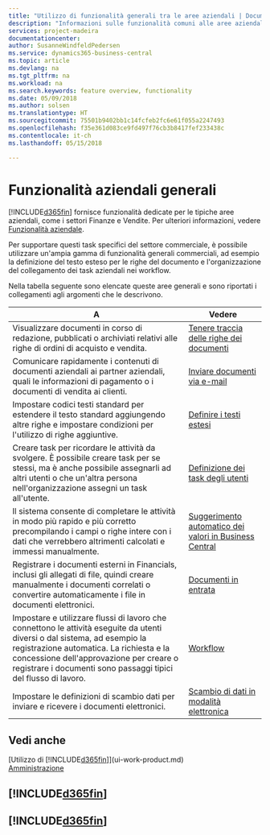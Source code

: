 ```yaml
---
title: "Utilizzo di funzionalità generali tra le aree aziendali | Documenti Microsoft"
description: "Informazioni sulle funzionalità comuni alle aree aziendali in Business Central."
services: project-madeira
documentationcenter: 
author: SusanneWindfeldPedersen
ms.service: dynamics365-business-central
ms.topic: article
ms.devlang: na
ms.tgt_pltfrm: na
ms.workload: na
ms.search.keywords: feature overview, functionality
ms.date: 05/09/2018
ms.author: solsen
ms.translationtype: HT
ms.sourcegitcommit: 75501b9402bb1c14fcfeb2fc6e61f055a2247493
ms.openlocfilehash: f35e361d083ce9fd497f76cb3b8417fef233438c
ms.contentlocale: it-ch
ms.lasthandoff: 05/15/2018

---
```

# <a name="general-business-functionality"></a>Funzionalità aziendali generali
[!INCLUDE[d365fin](includes/d365fin_md.md)] fornisce funzionalità dedicate per le tipiche aree aziendali, come i settori Finanze e Vendite. Per ulteriori informazioni, vedere [Funzionalità aziendale](across-business-functionality.md).

Per supportare questi task specifici del settore commerciale, è possibile utilizzare un'ampia gamma di funzionalità generali commerciali, ad esempio la definizione del testo esteso per le righe del documento e l'organizzazione del collegamento dei task aziendali nei workflow.

Nella tabella seguente sono elencate queste aree generali e sono riportati i collegamenti agli argomenti che le descrivono.

| A | Vedere |
| --- | --- |
|Visualizzare documenti in corso di redazione, pubblicati o archiviati relativi alle righe di ordini di acquisto e vendita.|[Tenere traccia delle righe dei documenti](across-how-to-track-document-lines.md)|
| Comunicare rapidamente i contenuti di documenti aziendali ai partner aziendali, quali le informazioni di pagamento o i documenti di vendita ai clienti. |[Inviare documenti via e-mail](ui-how-send-documents-email.md) |
| Impostare codici testi standard per estendere il testo standard aggiungendo altre righe e impostare condizioni per l'utilizzo di righe aggiuntive. |[Definire i testi estesi](ui-how-define-ext-text.md) |
|Creare task per ricordare le attività da svolgere. È possibile creare task per se stessi, ma è anche possibile assegnarli ad altri utenti o che un'altra persona nell'organizzazione assegni un task all'utente.|[Definizione dei task degli utenti](across-user-tasks.md)|
|Il sistema consente di completare le attività in modo più rapido e più corretto precompilando i campi o righe intere con i dati che verrebbero altrimenti calcolati e immessi manualmente.|[Suggerimento automatico dei valori in Business Central](ui-let-system-suggest-values.md)|
|Registrare i documenti esterni in Financials, inclusi gli allegati di file, quindi creare manualmente i documenti correlati o convertire automaticamente i file in documenti elettronici.|[Documenti in entrata](across-income-documents.md)|
|Impostare e utilizzare flussi di lavoro che connettono le attività eseguite da utenti diversi o dal sistema, ad esempio la registrazione automatica. La richiesta e la concessione dell'approvazione per creare o registrare i documenti sono passaggi tipici del flusso di lavoro.|[Workflow](across-workflow.md)|
| Impostare le definizioni di scambio dati per inviare e ricevere i documenti elettronici. |[Scambio di dati in modalità elettronica](across-data-exchange.md) |

## <a name="see-also"></a>Vedi anche
[Utilizzo di [!INCLUDE[d365fin](includes/d365fin_md.md)]](ui-work-product.md)  
[Amministrazione](admin-setup-and-administration.md)

## [!INCLUDE[d365fin](includes/free_trial_md.md)]  
## [!INCLUDE[d365fin](includes/training_link_md.md)]

